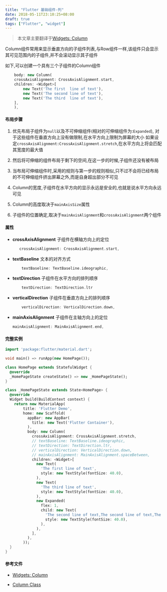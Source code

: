 ```yaml
---
title: "Flutter 基础组件-列"
date: 2018-05-11T23:10:25+08:00
draft: true
tags: ["Flutter", "widget"]
---
```


> 本文章主要翻译于[Widgets: Column](https://flutterdoc.com/widgets-column-e129769fbcb3)

Column组件常用来显示垂直方向的子组件列表,与Row组件一样,该组件只会显示其可见范围内的子组件,并不会滚动显示其子组件

如下,可以创建一个具有三个子组件的Column组件
```dart
    body: new Column(
    crossAxisAlignment: CrossAxisAlignment.start,
    children: <Widget>[
        new Text('The first  line of text'),
        new Text('The second line of text'),
        new Text('The third  line of text'),
    ],
    ),
```

#### 布局步骤

1. 优先布局子组件为`null`以及不可伸缩组件(相对的可伸缩组件为:`Expanded`),
    对于这些组件在垂直方向上没有做限制,在水平方向上限制为屏幕的大小
    如果设定`crossAxisAlignment:CrossAxisAlignment.stretch`,在水平方向上将会匹配其宽度的最大值

1. 然后将可伸缩的组件布局于剩下的空间,在这一步的时候,子组件还没有被布局

1. 当布局可伸缩组件时,采用的规则与第一步的规则相似,只不过不会将已经布局的不可伸缩组件挤出屏幕之外,而是自身超出部分不可见

1. Column的宽度,子组件在水平方向的显示永远是安全的,也就是说水平方向永远可见

1. Column的高度取决于`mainAxisSize`属性

1. 子组件的位置确定,取决于`mainAxisAlignment`和`crossAxisAlignment`两个组件


#### 属性

- **crossAxisAlignment** 子组件在横轴方向上的定位
    ```dart
       crossAxisAlignment: CrossAxisAlignment.start,
    ```

- **textBaseline** 文本的对齐方式
    ```dart
        textBaseline: TextBaseline.ideographic,
    ```

- **textDirection** 子组件在水平方向的排列顺序
    ```dart
        textDirection: TextDirection.ltr
    ```

- **verticalDirection** 子组件在垂直方向上的排列顺序
    ```dart
        verticalDirection: VerticalDirection.down,
    ```

- **mainAxisAlignment** 子组件在主轴方向上的定位
    ```dart
    mainAxisAlignment: MainAxisAlignment.end,
    ```

#### 完整实例
```dart
import 'package:flutter/material.dart';

void main() => runApp(new HomePage());

class HomePage extends StatefulWidget {
  @override
  _HomePageState createState() => new _HomePageState();
}

class _HomePageState extends State<HomePage> {
  @override
  Widget build(BuildContext context) {
    return new MaterialApp(
        title: 'Flutter Demo',
        home: new Scaffold(
          appBar: new AppBar(
            title: new Text('Flutter Container'),
          ),
          body: new Column(
            crossAxisAlignment: CrossAxisAlignment.stretch,
            // textBaseline: TextBaseline.ideographic,
            // textDirection: TextDirection.ltr,
            // verticalDirection: VerticalDirection.down,
            // mainAxisAlignment: MainAxisAlignment.spaceBetween,
            children: <Widget>[
              new Text(
                'The first line of text',
                style: new TextStyle(fontSize: 40.0),
              ),
              new Text(
                'The third line of text',
                style: new TextStyle(fontSize: 40.0),
              ),
              new Expanded(
                flex: 1,
                child: new Text(
                  'The second line of text,The second line of text,The second line of text,The second line of text',
                  style: new TextStyle(fontSize: 40.0),
                ),
              ),
            ],
          ),
        ));
  }
}
```

#### 参考文件
- [Widgets: Column](https://flutterdoc.com/widgets-column-e129769fbcb3)

- [Column Class](https://docs.flutter.io/flutter/widgets/Column-class.html)
